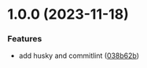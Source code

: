 # 1.0.0 (2023-11-18)


### Features

* add husky and commitlint ([038b62b](https://github.com/KScaesar/automatic-release/commit/038b62bc944ac310fb309946e4e00c540194ad8b))
